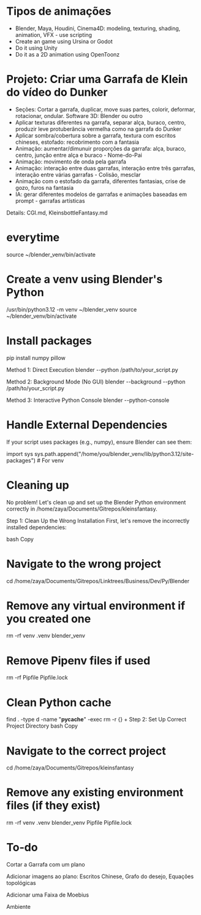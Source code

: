 # Tipos de animações

- Blender, Maya, Houdini, Cinema4D: modeling, texturing, shading, animation, VFX - use scripting
- Create an game using Ursina or Godot
- Do it using Unity
- Do it as a 2D animation using OpenToonz

# Projeto: Criar uma Garrafa de Klein do vídeo do Dunker

- Seções: Cortar a garrafa, duplicar, move suas partes, colorir, deformar, rotacionar, ondular. Software 3D: Blender ou outro
- Aplicar texturas diferentes na garrafa, separar alça, buraco, centro, produzir leve protuberância vermelha como na garrafa do Dunker
- Aplicar sombra/cobertura sobre a garrafa, textura com escritos chineses, estofado: recobrimento com a fantasia
- Animação: aumentar/dimunuir proporções da garrafa: alça, buraco, centro, junção entre alça e buraco - Nome-do-Pai
- Animação: movimento de onda pela garrafa
- Animação: interação entre duas garrafas, interação entre três garrafas, interação entre várias garrafas - Colisão, mesclar
- Animação com o estofado da garrafa, diferentes fantasias, crise de gozo, furos na fantasia
- IA: gerar diferentes modelos de garrafas e animações baseadas em prompt - garrafas artísticas

Details: CGI.md, KleinsbottleFantasy.md

# everytime
source ~/blender_venv/bin/activate

# Create a venv using Blender's Python
/usr/bin/python3.12 -m venv ~/blender_venv
source ~/blender_venv/bin/activate

# Install packages
pip install numpy pillow

Method 1: Direct Execution
blender --python /path/to/your_script.py

Method 2: Background Mode (No GUI)
blender --background --python /path/to/your_script.py

Method 3: Interactive Python Console
blender --python-console

# Handle External Dependencies
If your script uses packages (e.g., numpy), ensure Blender can see them:

import sys
sys.path.append("/home/you/blender_venv/lib/python3.12/site-packages")  # For venv


# Cleaning up
No problem! Let's clean up and set up the Blender Python environment correctly in /home/zaya/Documents/Gitrepos/kleinsfantasy.

Step 1: Clean Up the Wrong Installation
First, let's remove the incorrectly installed dependencies:

bash
Copy
# Navigate to the wrong project
cd /home/zaya/Documents/Gitrepos/Linktrees/Business/Dev/Py/Blender

# Remove any virtual environment if you created one
rm -rf venv .venv blender_venv

# Remove Pipenv files if used
rm -rf Pipfile Pipfile.lock

# Clean Python cache
find . -type d -name "__pycache__" -exec rm -r {} +
Step 2: Set Up Correct Project Directory
bash
Copy
# Navigate to the correct project
cd /home/zaya/Documents/Gitrepos/kleinsfantasy

# Remove any existing environment files (if they exist)
rm -rf venv .venv blender_venv Pipfile Pipfile.lock

# To-do

Cortar a Garrafa com um plano

Adicionar imagens ao plano: Escritos Chinese, Grafo do desejo, Equações topológicas

Adicionar uma Faixa de Moebius

Ambiente

